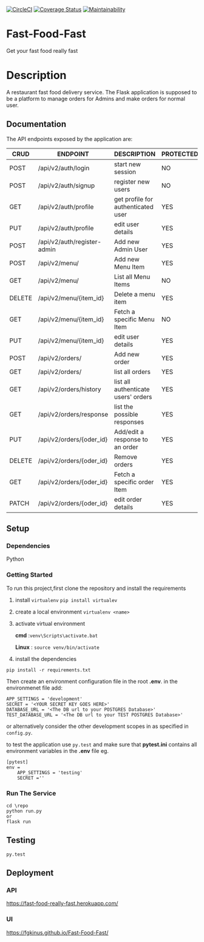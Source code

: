 [![CircleCI](https://circleci.com/gh/fgkinus/Fast-Food-Fast/tree/ft-api-v2-endpoints-4084513.svg?style=svg)](https://circleci.com/gh/fgkinus/Fast-Food-Fast/tree/ft-api-v2-endpoints-4084513)
[![Coverage Status](https://coveralls.io/repos/github/fgkinus/Fast-Food-Fast/badge.svg?branch=develop)](https://coveralls.io/github/fgkinus/Fast-Food-Fast?branch=develop)
[![Maintainability](https://api.codeclimate.com/v1/badges/18d0d4be1372bb91b7c4/maintainability)](https://codeclimate.com/github/fgkinus/Fast-Food-Fast/maintainability)

# Fast-Food-Fast
Get your fast food really fast

# Description
A restaurant fast food delivery service. The Flask application is supposed to be a platform to manage orders for Admins
 and make orders for normal user.

## Documentation
The API endpoints exposed by the application are:

| CRUD   	| ENDPOINT                    	| DESCRIPTION                         	| PROTECTED 	| ROLE  	|
|--------	|-----------------------------	|-------------------------------------	|-----------	|-------	|
| POST   	| /api/v2/auth/login          	| start new session                   	| NO        	|       	|
| POST   	| /api/v2/auth/signup         	| register new users                 	| NO        	|       	|
| GET    	| /api/v2/auth/profile        	| get profile for authenticated user  	| YES       	| BOTH  	|
| PUT    	| /api/v2/auth/profile        	| edit user details                   	| YES       	| BOTH  	|
| POST   	| /api/v2/auth/register-admin 	| Add new Admin User                  	| YES       	| ADMIN 	|
| POST   	| /api/v2/menu/               	| Add new Menu Item                   	| YES       	| ADMIN 	|
| GET    	| /api/v2/menu/               	| List all Menu Items                 	| NO        	|       	|
| DELETE 	| /api/v2/menu/{item_id}      	| Delete a menu item                  	| YES       	| ADMIN 	|
| GET    	| /api/v2/menu/{item_id}      	| Fetch a specific Menu Item          	| NO        	|       	|
| PUT    	| /api/v2/menu/{item_id}      	| edit user details                   	| YES       	| ADMIN 	|
| POST   	| /api/v2/orders/             	| Add new order                       	| YES       	| USER  	|
| GET    	| /api/v2/orders/             	| list all orders                     	| YES       	| ADMIN 	|
| GET    	| /api/v2/orders/history      	| list all authenticate users' orders 	| YES       	| USER  	|
| GET    	| /api/v2/orders/response     	| list the possible responses         	| YES       	| ADMIN 	|
| PUT    	| /api/v2/orders/{oder_id}    	| Add/edit a response to an order     	| YES       	| ADMIN 	|
| DELETE 	| /api/v2/orders/{oder_id}    	| Remove orders                       	| YES       	| USER  	|
| GET    	| /api/v2/orders/{oder_id}    	| Fetch a specific order Item         	| YES       	| ADMIN 	|
| PATCH  	| /api/v2/orders/{oder_id}    	| edit order details                  	| YES       	| USER  	|



## Setup
### Dependencies
Python

### Getting Started

To run this project,first clone the repository and  install the requirements

1. install `virtualenv`
`pip install virtualev`
2. create a local environment
`virtualenv <name>`
3. activate virtual environment


   **cmd** :`venv\Scripts\activate.bat`
   
   **Linux** : `source venv/bin/activate`
   
 4. install the dependencies

`pip install -r requirements.txt`

Then create an environment configuration file in the root __.env__. in the environmenet file add:

```
APP_SETTINGS = 'development' 
SECRET = '<YOUR SECRET KEY GOES HERE>' 
DATABASE_URL = '<The DB url to your POSTGRES Database>'
TEST_DATABASE_URL = '<The DB url to your TEST POSTGRES Database>'
```

or alternatively consider the other development scopes in as specified in `config.py`.

to test the application use `py.test` and make sure that __pytest.ini__ contains all environment variables 
in the __.env__ file eg.


```
[pytest]
env = 
    APP_SETTINGS = 'testing'
    SECRET =''
```

### Run The Service
 ```
cd \repo
python run.py
or
flask run
```
## Testing
```
py.test 
```

## Deployment
### API
https://fast-food-really-fast.herokuapp.com/
### UI
https://fgkinus.github.io/Fast-Food-Fast/

